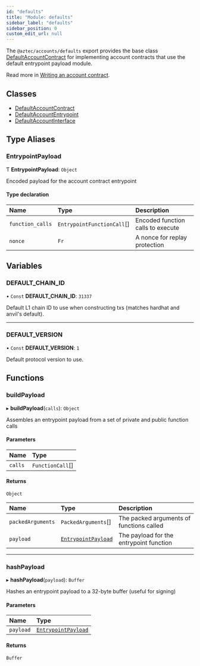 ```yaml
---
id: "defaults"
title: "Module: defaults"
sidebar_label: "defaults"
sidebar_position: 0
custom_edit_url: null
---
```


The `@aztec/accounts/defaults` export provides the base class [DefaultAccountContract](../classes/defaults.DefaultAccountContract.md) for implementing account contracts that use the default entrypoint payload module.

Read more in [Writing an account contract](https://docs.aztec.network/dev_docs/wallets/writing_an_account_contract).

## Classes

- [DefaultAccountContract](../classes/defaults.DefaultAccountContract.md)
- [DefaultAccountEntrypoint](../classes/defaults.DefaultAccountEntrypoint.md)
- [DefaultAccountInterface](../classes/defaults.DefaultAccountInterface.md)

## Type Aliases

### EntrypointPayload

Ƭ **EntrypointPayload**: `Object`

Encoded payload for the account contract entrypoint

#### Type declaration

| Name | Type | Description |
| :------ | :------ | :------ |
| `function_calls` | `EntrypointFunctionCall`[] | Encoded function calls to execute |
| `nonce` | `Fr` | A nonce for replay protection |

## Variables

### DEFAULT\_CHAIN\_ID

• `Const` **DEFAULT\_CHAIN\_ID**: ``31337``

Default L1 chain ID to use when constructing txs (matches hardhat and anvil's default).

___

### DEFAULT\_VERSION

• `Const` **DEFAULT\_VERSION**: ``1``

Default protocol version to use.

## Functions

### buildPayload

▸ **buildPayload**(`calls`): `Object`

Assembles an entrypoint payload from a set of private and public function calls

#### Parameters

| Name | Type |
| :------ | :------ |
| `calls` | `FunctionCall`[] |

#### Returns

`Object`

| Name | Type | Description |
| :------ | :------ | :------ |
| `packedArguments` | `PackedArguments`[] | The packed arguments of functions called |
| `payload` | [`EntrypointPayload`](defaults.md#entrypointpayload) | The payload for the entrypoint function |

___

### hashPayload

▸ **hashPayload**(`payload`): `Buffer`

Hashes an entrypoint payload to a 32-byte buffer (useful for signing)

#### Parameters

| Name | Type |
| :------ | :------ |
| `payload` | [`EntrypointPayload`](defaults.md#entrypointpayload) |

#### Returns

`Buffer`
